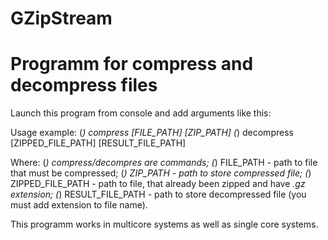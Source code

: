 # GZipStream
# Programm for compress and decompress files

Launch this program from console and add arguments like this:

Usage example: 
  (*) compress [FILE_PATH] [ZIP_PATH]
  (*) decompress [ZIPPED_FILE_PATH] [RESULT_FILE_PATH]

Where: 
  (*) compress/decompres are commands;
  (*) FILE_PATH - path to file that must be compressed;
  (*) ZIP_PATH - path to store compressed file;
  (*) ZIPPED_FILE_PATH - path to file, that already been zipped and have *.gz extension;
  (*) RESULT_FILE_PATH - path to store decompressed file (you must add extension to file name).
  
This programm works in multicore systems as well as single core systems.
